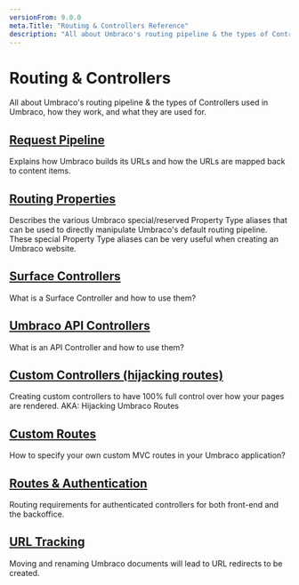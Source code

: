 ```yaml
---
versionFrom: 9.0.0
meta.Title: "Routing & Controllers Reference"
description: "All about Umbraco's routing pipeline & the types of Controllers used in Umbraco"
---
```


# Routing & Controllers

All about Umbraco's routing pipeline & the types of Controllers used in Umbraco, how they work, and what they are used for.

## [Request Pipeline](Request-Pipeline/index.md)

Explains how Umbraco builds its URLs and how the URLs are mapped back to content items.

## [Routing Properties](Routing-Properties/index.md)

Describes the various Umbraco special/reserved Property Type aliases that can be used to directly manipulate Umbraco's default routing pipeline. These special Property Type aliases can be very useful when creating an Umbraco website.

## [Surface Controllers](Surface-Controllers/index.md)

What is a Surface Controller and how to use them?

## [Umbraco API Controllers](Umbraco-API-Controllers/index.md)

What is an API Controller and how to use them?

## [Custom Controllers (hijacking routes)](Custom-Controllers/index.md)

Creating custom controllers to have 100% full control over how your pages are rendered. AKA: Hijacking Umbraco Routes

## [Custom Routes](Custom-Routes/index.md)

How to specify your own custom MVC routes in your Umbraco application?

## [Routes & Authentication](Authorized/index.md)

Routing requirements for authenticated controllers for both front-end and the backoffice.

## [URL Tracking](URL-Tracking/index.md)

Moving and renaming Umbraco documents will lead to URL redirects to be created.
